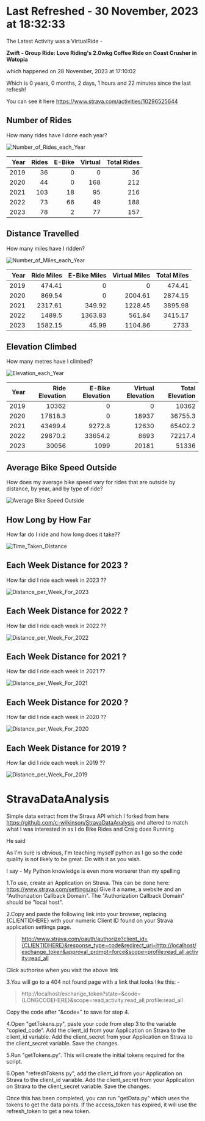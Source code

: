 # Last Refreshed - 30 November, 2023 at 18:32:33
The Latest Activity was a VirtualRide - 

<b>Zwift - Group Ride: Love Riding's 2.0wkg Coffee Ride on Coast Crusher in Watopia</b> 

which happened on 28 November, 2023 at 17:10:02 

Which is 0 years, 0 months, 2 days, 1 hours and 22 minutes since the last refresh! 

You can see it here https://www.strava.com/activities/10296525644 

## Number of Rides
How many rides have I done each year?

![Number_of_Rides_each_Year](Number_of_Rides_each_Year.png?raw=true "Number_of_Rides_each_Year")

|   Year |   Rides |   E-Bike |   Virtual |   Total Rides |
|-------:|--------:|---------:|----------:|--------------:|
|   2019 |      36 |        0 |         0 |            36 |
|   2020 |      44 |        0 |       168 |           212 |
|   2021 |     103 |       18 |        95 |           216 |
|   2022 |      73 |       66 |        49 |           188 |
|   2023 |      78 |        2 |        77 |           157 |

## Distance Travelled

How many miles have I ridden?

![Number_of_Miles_each_Year](Number_of_Miles_each_Year.png?raw=true "Number_of_Miles_each_Year")

|   Year |   Ride Miles |   E-Bike Miles |   Virtual Miles |   Total Miles |
|-------:|-------------:|---------------:|----------------:|--------------:|
|   2019 |       474.41 |           0    |            0    |        474.41 |
|   2020 |       869.54 |           0    |         2004.61 |       2874.15 |
|   2021 |      2317.61 |         349.92 |         1228.45 |       3895.98 |
|   2022 |      1489.5  |        1363.83 |          561.84 |       3415.17 |
|   2023 |      1582.15 |          45.99 |         1104.86 |       2733    |

## Elevation Climbed

How many metres have I climbed?

![Elevation_each_Year](Elevation_each_Year.png?raw=true "Elevation_each_Year")

|   Year |   Ride Elevation |   E-Bike Elevation |   Virtual Elevation |   Total Elevation |
|-------:|-----------------:|-------------------:|--------------------:|------------------:|
|   2019 |          10362   |                0   |                   0 |           10362   |
|   2020 |          17818.3 |                0   |               18937 |           36755.3 |
|   2021 |          43499.4 |             9272.8 |               12630 |           65402.2 |
|   2022 |          29870.2 |            33654.2 |                8693 |           72217.4 |
|   2023 |          30056   |             1099   |               20181 |           51336   |

## Average Bike Speed Outside
How does my average bike speed vary for rides that are outside by distance, by year, and by type of ride?

![Average Bike Speed Outside](AverageSpeedOutSide.png?raw=true "Average Bike Speed Outside")

## How Long by How Far
How far do I ride and how long does it take??

![Time_Taken_Distance](Time_Taken_Distance.png?raw=true "Time_Taken_Distance")

## Each Week Distance for 2023 ?
How far did I ride each week in 2023 ??

![Distance_per_Week_For_2023](Distance_per_Week_For_2023.png?raw=true "Distance_per_Week_For_2023")

## Each Week Distance for 2022 ?
How far did I ride each week in 2022 ??

![Distance_per_Week_For_2022](Distance_per_Week_For_2022.png?raw=true "Distance_per_Week_For_2022")

## Each Week Distance for 2021 ?
How far did I ride each week in 2021 ??

![Distance_per_Week_For_2021](Distance_per_Week_For_2021.png?raw=true "Distance_per_Week_For_2021")

## Each Week Distance for 2020 ?
How far did I ride each week in 2020 ??

![Distance_per_Week_For_2020](Distance_per_Week_For_2020.png?raw=true "Distance_per_Week_For_2020")

## Each Week Distance for 2019 ?
How far did I ride each week in 2019 ??

![Distance_per_Week_For_2019](Distance_per_Week_For_2019.png?raw=true "Distance_per_Week_For_2019")

# StravaDataAnalysis
Simple data extract from the Strava API which I forked from here https://github.com/c-wilkinson/StravaDataAnalysis and altered to match what I was interested in as I do Bike Rides and Craig does Running

He said

As I'm sure is obvious, I'm teaching myself python as I go so the code quality is not likely to be great.  Do with it as you wish.

I say - My Python knowledge is even more worserer than my spelling 

1.To use, create an Application on Strava.  This can be done here: https://www.strava.com/settings/api
Give it a name, a website and an "Authorization Callback Domain".  The "Authorization Callback Domain" should be "local host".

2.Copy and paste the following link into your browser, replacing {CLIENTIDHERE} with your numeric Client ID found on your Strava application settings page.
> http://www.strava.com/oauth/authorize?client_id={CLIENTIDHERE}&response_type=code&redirect_uri=http://localhost/exchange_token&approval_prompt=force&scope=profile:read_all,activity:read_all

Click authorise when you visit the above link

3.You will go to a 404 not found page with a link that looks like this: -
> http://localhost/exchange_token?state=&code={LONGCODEHERE}&scope=read,activity:read_all,profile:read_all

Copy the code after "&code=" to save for step 4.

4.Open "getTokens.py", paste your code from step 3 to the variable "copied_code".  Add the client_id from your Application on Strava to the client_id variable.  Add the client_secret from your Application on Strava to the client_secret variable.  Save the changes.

5.Run "getTokens.py".  This will create the initial tokens required for the script.

6.Open "refreshTokens.py", add the client_id from your Application on Strava to the client_id variable.  Add the client_secret from your Application on Strava to the client_secret variable.  Save the changes.

Once this has been completed, you can run "getData.py" which uses the tokens to get the data points.  If the access_token has expired, it will use the refresh_token to get a new token.

